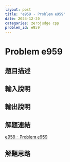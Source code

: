 ```yaml
---
layout: post
title: "e959 - Problem e959"
date: 2024-12-20
categories: zerojudge cpp
problem_id: e959
---
```


# Problem e959

## 題目描述



## 輸入說明



## 輸出說明



## 解題連結

[e959 - Problem e959](https://zerojudge.tw/ShowProblem?problemid=e959)

## 解題思路

